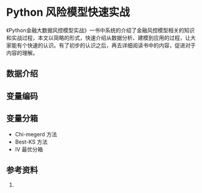 
# Python 风险模型快速实战

《Python金融大数据风控模型实战》一书中系统的介绍了金融风控模型相关的知识和实战过程，本文以简略的形式，快速介绍从数据分析、建模到应用的过程，让大家能有个快速的认识。有了初步的认识之后，再去详细阅读书中的内容，促进对于内容的理解。

## 数据介绍

## 变量编码

## 变量分箱

* Chi-megerd 方法
* Best-KS 方法
* IV 最优分箱

## 参考资料
1. []()